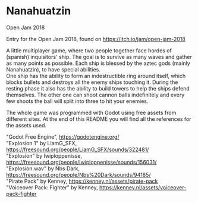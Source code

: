 # Nanahuatzin
Open Jam 2018

Entry for the Open Jam 2018, found on https://itch.io/jam/open-jam-2018

A little multiplayer game, where two people together face hordes of (spanish) inquisitors' ship. The goal is to survive as many waves and gather as many points as possible. Each ship is blessed by the aztec gods (mainly Nanahuatzin), to have special abilities. <br/>
One ship has the ability to form an indestructible ring around itself, which blocks bullets and destroys all the enemy ships touching it. During the resting phase it also has the ability to build towers to help the ships defend themselves. The other one can shoot cannon balls indefinitely and every few shoots the ball will split into three to hit your enemies. 

The whole game was programmed with Godot using free assets from different sites. At the end of this README you will find all the references for the assets used.

"Godot Free Engine", https://godotengine.org/ <br/>
"Explosion 1" by LiamG_SFX, https://freesound.org/people/LiamG_SFX/sounds/322481/ <br/>
"Explosion" by Iwiploppenisse, https://freesound.org/people/Iwiploppenisse/sounds/156031/ <br/>
"Explosion.wav" by Nbs Dark, https://freesound.org/people/Nbs%20Dark/sounds/94185/ <br/>
"Pirate Pack" by Kenney, https://kenney.nl/assets/pirate-pack <br/>
"Voiceover Pack: Fighter" by Kenney, https://kenney.nl/assets/voiceover-pack-fighter <br/>
